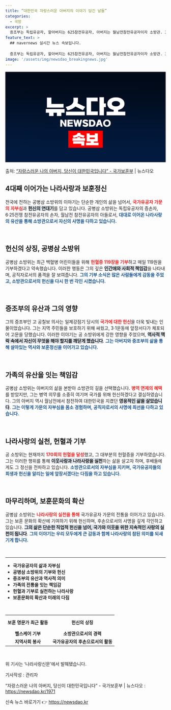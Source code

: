 ```yaml
---
title: “대한민국 자랑스러운 아버지의 이야기 담긴 날들”
categories:
  - 국방
excerpt: >
  증조부는 독립유공자, 할아버지는 625참전유공자, 아버지는 월남전참전유공자이자 소방관. 3대가 국가유공자 가…
feature_text: >
  ## navernews 실시간 뉴스 속보입니다.

  증조부는 독립유공자, 할아버지는 625참전유공자, 아버지는 월남전참전유공자이자 소방관. 3대가 국가유공자 가…
image: '/assets/img/newsdao_breakingnews.jpg'
---
```


![뉴스다오 속보](/assets/img/newsdao_breakingnews.jpg)

<p>출처: <a href="https://newsdao.kr/1971" rel="dofollow">“자랑스러운 나의 아버지, 당신이 대한민국입니다” - 국가보훈부</a> | 뉴스다오</p>

<h2 data-ke-size="size26">4대째 이어가는 나라사랑과 보훈정신</h2>

<p data-ke-size="size16">전국에 전하는 공병삼 소방위의 이야기는 단순한 개인의 삶을 넘어서, <b><span style="color: #ee2323;">국가유공자 가문의 자부심</span></b>과 <b><span style="background-color: #21538527;">헌신의 연대기</span></b>를 담고 있습니다. 공병삼 소방위는 독립유공자의 증손자, 6·25전쟁 참전유공자의 손자, 월남전 참전유공자의 아들로서, <b><span style="color: #1a5490;">대대로 이어온 나라사랑의 유산을 통해 소방관으로서 자신의 사명을 다하고 있습니다.</span></b></p>

<p data-ke-size="size16">&nbsp;</p>

<h2 data-ke-size="size26">헌신의 상징, 공병삼 소방위</h2>

<p data-ke-size="size16">공병삼 소방위는 최근 백혈병 어린이들을 위해 <b><span style="color: #ee2323;">헌혈증 119장을 기부</span></b>하고 매일 119원을 기부하겠다고 약속했습니다. 이러한 행동은 그의 깊은 <b><span style="background-color: #21538527;">인간애와 사회적 책임감</span></b>을 나타내며, 공직자로서의 품격을 잘 보여줍니다. <b><span style="color: #1a5490;">그의 기부 소식은 많은 사람들에게 감동을 주었고, 소방관으로서의 헌신을 다시 한 번 각인 시켰습니다.</span></b></p>

<p data-ke-size="size16">&nbsp;</p>

<h2 data-ke-size="size26">증조부의 유산과 그의 영향</h2>

<p data-ke-size="size16">그의 증조부인 고 공칠보 의사는 일제강점기 당시의 <b><span style="color: #ee2323;">국가에 대한 헌신</span></b>을 더욱 빛내는 인물이었습니다. 그는 지역 주민들을 보호하기 위해 싸웠고, 3·1운동에 앞장서다가 체포되어 고문을 당했습니다. 이러한 이야기는 공 소방위에게 강한 영향을 주었으며, <b><span style="background-color: #21538527;">역사적 맥락 속에서 자신이 무엇을 해야 할지를 깨닫게 했습니다</span></b>. <b><span style="color: #1a5490;">그는 아버지와 증조부의 삶을 통해 살아있는 역사와 보훈정신을 이어가고 있습니다.</span></b></p>

<p data-ke-size="size16">&nbsp;</p>

<h2 data-ke-size="size26">가족의 유산을 잇는 책임감</h2>

<p data-ke-size="size16">공병삼 소방위는 아버지의 삶을 본받아 소방관의 길을 선택했습니다. <b><span style="color: #ee2323;">병역 면제의 혜택</span></b>를 받았지만, 그는 병역 의무를 소중히 여기며 국가를 위해 헌신하겠다고 결심하였습니다. 그의 아버지 역시 월남전에서 참전하여 대한민국을 지켰던 <b><span style="background-color: #21538527;">영웅적인 삶을 살았습니다</span></b>. <b><span style="color: #1a5490;">그는 이렇게 가문의 자부심을 몸소 경험하며, 공직자로서의 사명에 최선을 다하고 있습니다.</span></b></p>

<p data-ke-size="size16">&nbsp;</p>

<h2 data-ke-size="size26">나라사랑의 실천, 헌혈과 기부</h2>

<p data-ke-size="size16">공 소방위는 현재까지 <b><span style="color: #ee2323;">170회의 헌혈을 달성</span></b>했고, 그 대부분의 헌혈증을 기부하였습니다. 그는 이러한 행위를 통해 <b><span style="background-color: #21538527;">이웃사랑과 나라사랑을 실천</span></b>하는 삶을 살고자 하며, 후배들에게도 그 정신을 전파하고 있습니다. <b><span style="color: #1a5490;">소방관으로서의 자부심을 지키며, 국가유공자들의 희생과 헌신을 알리는 일에 앞장서겠다는 다짐을 하고 있습니다.</span></b></p>

<p data-ke-size="size16">&nbsp;</p>

<h2 data-ke-size="size26">마무리하며, 보훈문화의 확산</h2>

<p data-ke-size="size16">공병삼 소방위는 <b><span style="color: #ee2323;">나라사랑의 실천을 통해</span></b> 국가유공자 가문의 전통을 이어가고 있습니다. 그는 보훈 문화의 확산에 기여하기 위해 헌신하며, 후손으로서의 사명을 깊게 각인하고 있습니다. <b><span style="background-color: #21538527;">그의 삶은 단순한 직업적 헌신을 넘어, 국가와 이웃을 위한 지속적인 사랑의 실천이 됩니다</span></b>. <b><span style="color: #1a5490;">그의 이야기는 우리 모두에게 큰 감동과 함께 나라사랑의 참된 의미를 되새기게 합니다.</span></b></p>

<p data-ke-size="size16">&nbsp;</p>

<hr>

<ul>
    <li><b>국가유공자의 삶과 자부심</b></li>
    <li><b>공병삼 소방위의 기부와 헌신</b></li>
    <li><b>증조부의 유산과 역사적 의미</b></li>
    <li><b>가족의 전통을 잇는 책임감</b></li>
    <li><b>헌혈과 기부로 실천하는 나라사랑</b></li>
    <li><b>보훈문화의 확산과 미래의 다짐</b></li>
</ul>

<p data-ke-size="size16">&nbsp;</p>

<table style="width: 100%; border-collapse: collapse;">
    <tr>
        <td style="text-align: center; height: 40px;"><b>보훈 명문가 최근 활동</b></td>
        <td style="text-align: center; height: 40px;"><b>헌신의 상징</b></td>
    </tr>
    <tr>
        <td style="text-align: center; height: 17px;"><b>헬스케어 기부</b></td>
        <td style="text-align: center; height: 17px;"><b>소방관으로서의 경력</b></td>
    </tr>
    <tr>
        <td style="text-align: center; height: 17px;"><b>지역사회 봉사</b></td>
        <td style="text-align: center; height: 17px;"><b>국가유공자의 후손으로서의 활동</b></td>
    </tr>
</table>

<p data-ke-size="size16">&nbsp;</p>

<p data-ke-size="size16">위 기사는 ‘나라사랑신문’에서 발췌됐습니다.</p>
<p data-ke-size="size16">기사작성 : 관리자</p>
<p data-ke-size="size16">“자랑스러운 나의 아버지, 당신이 대한민국입니다” - 국가보훈부 | 뉴스다오  : <a href="https://newsdao.kr/1971">https://newsdao.kr/1971</a></p> 

신속 뉴스 바로가기 👉 <a href="https://newsdao.kr" rel="dofollow">https://newsdao.kr</a>


